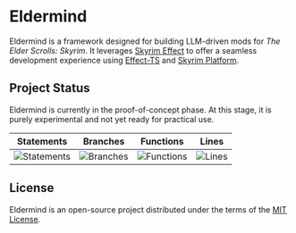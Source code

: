 # Eldermind #

Eldermind is a framework designed for building LLM-driven mods for _The Elder Scrolls: Skyrim_. It
leverages [Skyrim Effect](https://github.com/mysticfall/skyrim-effect) to offer a
seamless development experience using [Effect-TS](https://effect.website/)
and [Skyrim Platform](https://www.nexusmods.com/skyrimspecialedition/mods/54909).

## Project Status

Eldermind is currently in the proof-of-concept phase. At this stage, it is purely experimental and not yet ready for
practical use.

| Statements                  | Branches                | Functions                 | Lines             |
| --------------------------- | ----------------------- | ------------------------- | ----------------- |
| ![Statements](https://img.shields.io/badge/statements-95.19%25-brightgreen.svg?style=flat) | ![Branches](https://img.shields.io/badge/branches-95.28%25-brightgreen.svg?style=flat) | ![Functions](https://img.shields.io/badge/functions-82.75%25-yellow.svg?style=flat) | ![Lines](https://img.shields.io/badge/lines-95.19%25-brightgreen.svg?style=flat) |

## License

Eldermind is an open-source project distributed under the terms of the [MIT License](LICENSE).
